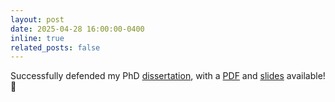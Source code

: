 ```yaml
---
layout: post
date: 2025-04-28 16:00:00-0400
inline: true
related_posts: false
---
```


Successfully defended my PhD [dissertation](assets/pdf/Alex_Morehead_PhD_Dissertation.pdf), with a [PDF](assets/pdf/Alex_Morehead_PhD_Research_Presentation.pdf) and [slides](assets/pptx/Alex_Morehead_PhD_Research_Presentation.pptx) available! :book:
